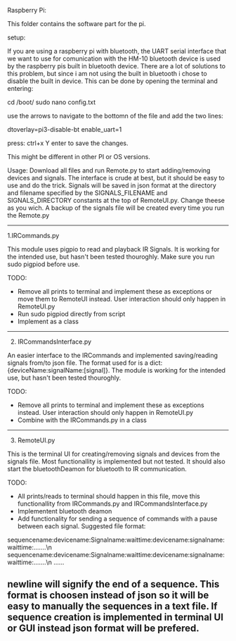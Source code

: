 Raspberry Pi:

This folder contains the software part for the pi. 

setup:

If you are using a raspberry pi with bluetooth, the UART serial interface that we want to use for 
comunication with the HM-10 bluetooth device is used by the raspberry pis built in bluetooth device. 
There are a lot of solutions to this problem, but since i am not using the built in bluetooth i chose
to disable the built in device. This can be done by opening the terminal and entering:

cd /boot/
sudo nano config.txt

use the arrows to navigate to the bottomn of the file and add the two lines:

dtoverlay=pi3-disable-bt
enable_uart=1

press: 
ctrl+x
Y
enter
to save the changes. 

This might be different in other PI or OS versions. 

Usage:
Download all files and run Remote.py to start adding/removing devices and signals. The interface is
crude at best, but it should be easy to use and do the trick. Signals will be saved in json format 
at the directory and filename specified by the SIGNALS_FILENAME and SIGNALS_DIRECTORY constants at the
top of RemoteUI.py. Change theese as you wich. A backup of the signals file will be created every time
you run the Remote.py

----------------------------------------------------------------------------
1.IRCommands.py 

This module uses pigpio to read and playback IR Signals. It is working for the intended use, 
but hasn't been tested thouroghly. Make sure you run sudo pigpiod before use.

TODO:
- Remove all prints to terminal and implement these as exceptions or move them to RemoteUI instead. 
  User interaction should only happen in RemoteUI.py
- Run sudo pigpiod directly from script
- Implement as a class
----------------------------------------------------------------------------
2. IRCommandsInterface.py

An easier interface to the IRCommands and implemented saving/reading signals from/to json file. The format
used for is a dict: {deviceName:signalName:[signal]}. The module is working for the intended use, but 
hasn't been tested thouroghly.

TODO:
- Remove all prints to terminal and implement these as exceptions instead. User interaction should only
  happen in RemoteUI.py
- Combine with the IRCommands.py in a class
----------------------------------------------------------------------------
3. RemoteUI.py

This is the terminal UI for creating/removing signals and devices from the signals file. Most functionallity
is implemented but not tested. It should also start the bluetoothDeamon for bluetooth to IR communication.

TODO:
- All prints/reads to terminal should happen in this file, move this functionallity from IRCommands.py and 
  IRCommandsInterface.py
- Implementent bluetooth deamon
- Add functionality for sending a sequence of commands with a pause between each signal. Suggested file 
  format:

sequencename:devicename:Signalname:waittime:devicename:signalname:waittime:.......\n
sequencename:devicename:Signalname:waittime:devicename:signalname:waittime:.......\n
......

newline will signify the end of a sequence. This format is choosen instead of json so it will be easy to 
manually the sequences in a text file. If sequence creation is implemented in terminal UI or GUI instead 
json format will be prefered. 
----------------------------------------------------------------------------